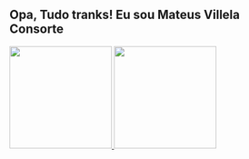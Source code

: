 ## Opa, Tudo tranks! Eu sou Mateus Villela Consorte

<div>
  <a href="https://github.com/MVConsorte">
  <img height="180em" src="https://github-readme-stats.vercel.app/api/top-langs/?username=MVConsorte&layout=compact&langs_count=7&theme=cobalt"/>
  <img height="180em" src="https://github-readme-stats.vercel.app/api?username=MVConsorte&show_icons=true&theme=highcontrast&include_all_commits=truecount_private=true"/>
</div>
  
  

